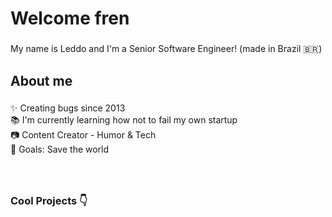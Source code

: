 <h1 align="left">Welcome fren</h1>

###

<p align="left">My name is Leddo and I'm a Senior Software Engineer! (made in Brazil 🇧🇷)</p>

###

<h2 align="left">About me</h2>

###

<p align="left">✨ Creating bugs since 2013<br>📚 I'm currently learning how not to fail my own startup<br>📷 Content Creator - Humor & Tech<br>🎯 Goals: Save the world<br></p>

###

<br/>

### Cool Projects 👇

